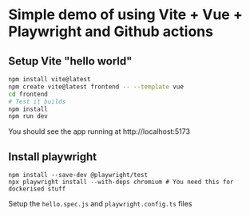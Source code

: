 # Simple demo of using Vite + Vue + Playwright and Github actions

## Setup Vite "hello world"

```bash
npm install vite@latest
npm create vite@latest frontend -- --template vue
cd frontend
# Test it builds
npm install
npm run dev
```

You should see the app running at http://localhost:5173

## Install playwright

```
npm install --save-dev @playwright/test
npx playwright install --with-deps chromium # You need this for dockerised stuff
```

Setup the `hello.spec.js` and `playwright.config.ts` files
